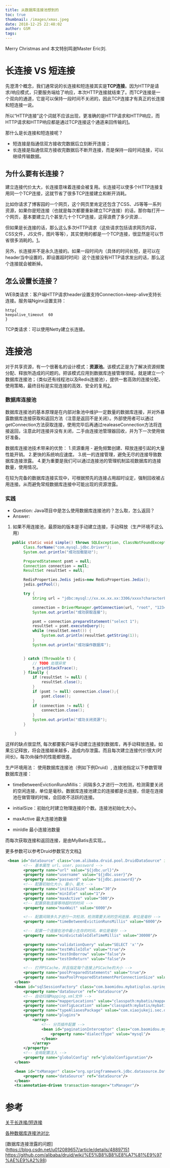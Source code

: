 ```yaml
---
title: 从数据库连接池想到的
toc: true
thumbnail: /images/xmas.jpeg
date: 2018-12-25 22:48:02
author: GSM
tags:
---
```

Merry Christmas and 本文特别鸣谢Master Eric刘. 
<!-- more -->

# 长连接 VS 短连接 
先澄清个概念，我们通常说的长连接和短连接其实是**TCP连接**。因为HTTP是请求/响应模式，只要服务端给了响应，本次HTTP连接就结束了。而TCP连接是一个双向的通道，它是可以保持一段时间不关闭的，因此TCP连接才有真正的长连接和短连接一说。

所以“HTTP连接”这个词就不应该出现，更准确的是HTTP请求和HTTP响应，而HTTP请求和HTTP响应都是通过TCP连接这个通道来回传输的[1](https://www.jianshu.com/p/3fc3646fad80)。

那什么是长连接和短连接呢？
- 短连接是指通信双方接收完数据后立刻断开连接；
- 长连接是指通信双方接收完数据后不断开连接，而是保持一段时间连接，可以继续传输数据。

## 为什么要有长连接？
建立连接代价太大，长连接意味着连接会被复用。长连接可以使多个HTTP连接复用同一个TCP连接，这就节省了很多TCP连接建立和断开消耗。

比如你请求了博客园的一个网页，这个网页里肯定还包含了CSS、JS等等一系列资源，如果你是短连接（也就是每次都要重新建立TCP连接）的话，那你每打开一个网页，基本要建立几个甚至几十个TCP连接，这得浪费了多少资源…

但如果是长连接的话，那么这么多次HTTP请求（这些请求包括请求网页内容，CSS文件，JS文件，图片等等），其实使用的都是一个TCP连接，很显然是可以节省很多消耗的。[1](https://www.jianshu.com/p/3fc3646fad80)。

另外，长连接并不是永久连接的。如果一段时间内（具体的时间长短，是可以在header当中设置的，即设置超时时间）这个连接没有HTTP请求发出的话，那么这个连接就会被断掉。

## 怎么设置长连接？
WEB类请求：客户端HTTP请求header设置支持Connection=keep-alive支持长连接。服务端Nginx设置支持：
```nginx
http{
keepalive_timeout  60
}
```
TCP类请求：可以使用Netty建立长连接。

# 连接池
对于共享资源，有一个很著名的设计模式：**资源池**。该模式正是为了解决资源频繁分配、释放所造成的问题的。把该模式应用到数据库连接管理领域，就是建立一个数据库连接池；（类似还有线程池以及Redis连接池），提供一套高效的连接分配，使用策略，最终目标是实现连接的高效、安全的复用[2](https://blog.csdn.net/shuaihj/article/details/14223015)。

### 数据库连接池
数据库连接池的基本原理是在内部对象池中维护一定数量的数据库连接，并对外暴露数据库连接获取和返回方法（注意是返回不是关闭）。外部使用者可以通过getConnection方法获取连接，使用完毕后再通过realeaseConnection方法将连接返回，注意此时连接并没有关闭，二手由连接池管理器回收，并为下一次使用做好准备。

数据库连接池技术带来的优势：
1.资源重用 - 避免频繁创建、释放连接引起的大量性能开销。
2.更快的系统响应速度。
3.统一的连接管理，避免无尽的连接导致数据库连接泄露。
4.更为重要是我们可以通过连接池的管理机制监视数据库的连接数量，使用情况。

在较为完备的数据库连接实现中，可根据预先的连接占用超时设定，强制回收被占用连接。从而避免常规数据库连接中可能出现的资源泄露。

### 实践
- Question: Java项目中是怎么使用数据库连接池的？怎么取，怎么返回？
- Answer: 

1. 如果不用连接池，最原始的版本是手动建立连接，手动释放（生产环境不这么用）
```java
   public static void simple() throws SQLException, ClassNotFoundException {
        Class.forName("com.mysql.jdbc.Driver");
        System.out.println("成功加载驱动");

        PreparedStatement psmt = null;
        Connection connection = null;
        ResultSet resultSet = null;

        RedisProperties.Jedis jedis=new RedisProperties.Jedis();
        jedis.getPool();

        try {
            String url = "jdbc:mysql://xx.xx.xx.xx:3306/xxxx?characterEncoding=UTF-8&useSSL=false";

            connection = DriverManager.getConnection(url, "root", "123456");
            System.out.println("成功获取连接");

            psmt = connection.prepareStatement("select 1");
            resultSet = psmt.executeQuery();
            while (resultSet.next()) {
                System.out.println(resultSet.getString(1));
            }
            System.out.println("成功操作数据库");


        } catch (Throwable t) {
            // TODO 处理异常
            t.printStackTrace();
        } finally {
            if (resultSet != null) {
                resultSet.close();
            }
            if (psmt != null) connection.close();{
                psmt.close();
            }
            if (connection != null) {
                connection.close();
            }
            System.out.println("成功关闭资源");
        }

    }
```
这样的缺点很显然, 每次都要客户端手动建立连接到数据库，再手动释放连接。如果忘记释放，将会连接越来越多，造成内存泄露。而且每次建立连接代价很大(时间长)，每次db操作的性能都很差。

生产环境用法：
使用数据库连接池（例如下例Druid）, 连接池指定以下参数管理数据库连接：
- timeBetweenEvictionRunsMillis： 间隔多久才进行一次检测，检测需要关闭的空闲连接，单位是毫秒。数据库连接池建立的连接都是长连接，但是在连接池在做管理的时候，会回收不活跃的连接。

- initialSize：初始化时建立物理连接的个数。连接池初始化大小。

- maxActive 最大连接池数量
- minIdle 最小连接池数量

而每次获取连接和返回连接，是由MyBatis去实现。。

更多参数可以参考Druid参数官方文档[3](https://github.com/alibaba/druid/wiki/DruidDataSource%E9%85%8D%E7%BD%AE%E5%B1%9E%E6%80%A7%E5%88%97%E8%A1%A8
)


```xml
 <bean id="dataSource" class="com.alibaba.druid.pool.DruidDataSource" init-method="init" destroy-method="close">
        <!-- 基本属性 url、user、password -->
        <property name="url" value="${jdbc.url}"/>
        <property name="username" value="${jdbc.user}"/>
        <property name="password" value="${jdbc.password}"/>
        <!-- 配置初始化大小、最小、最大 -->
        <property name="initialSize" value="30"/>
        <property name="minIdle" value="1"/>
        <property name="maxActive" value="500"/>
        <!-- 配置获取连接等待超时的时间 -->
        <property name="maxWait" value="6000"/>

        <!-- 配置间隔多久才进行一次检测，检测需要关闭的空闲连接，单位是毫秒 -->
        <property name="timeBetweenEvictionRunsMillis" value="6000"/>

        <!-- 配置一个连接在池中最小生存的时间，单位是毫秒 -->
        <property name="minEvictableIdleTimeMillis" value="30000"/>

        <property name="validationQuery" value="SELECT 'x'"/>
        <property name="testWhileIdle" value="true"/>
        <property name="testOnBorrow" value="false"/>
        <property name="testOnReturn" value="false"/>

        <!-- 打开PSCache，并且指定每个连接上PSCache的大小 -->
        <property name="poolPreparedStatements" value="true"/>
        <property name="maxPoolPreparedStatementPerConnectionSize" value="20"/>
    </bean>
    <bean id="sqlSessionFactory" class="com.baomidou.mybatisplus.spring.MybatisSqlSessionFactoryBean">
        <property name="dataSource" ref="dataSource"/>
        <!-- 自动扫描Mapping.xml文件 -->
        <property name="mapperLocations" value="classpath:mybatis/mapper/*.xml"/>
        <property name="configLocation" value="classpath:mybatis/mybatis-config.xml"/>
        <property name="typeAliasesPackage" value="com.xiaojukeji.sec.data.*"/>
        <property name="plugins">
            <array>
                <!-- 分页插件配置 -->
                <bean id="paginationInterceptor" class="com.baomidou.mybatisplus.plugins.PaginationInterceptor">
                    <property name="dialectType" value="mysql"/>
                </bean>
            </array>
        </property>
        <!-- 全局配置注入 -->
        <property name="globalConfig" ref="globalConfiguration"/>
    </bean>

    <bean id="txManager" class="org.springframework.jdbc.datasource.DataSourceTransactionManager">
        <property name="dataSource" ref="dataSource"/>
    </bean>
    <tx:annotation-driven transaction-manager="txManager"/>
```

# 参考

[关于长连接/短连接](https://www.jianshu.com/p/3fc3646fad80)

[各种数据库连接池对比](https://github.com/alibaba/druid/wiki/%E5%90%84%E7%A7%8D%E6%95%B0%E6%8D%AE%E5%BA%93%E8%BF%9E%E6%8E%A5%E6%B1%A0%E5%AF%B9%E6%AF%94) 

[数据库连接泄露的问题](https://blog.csdn.net/u012089657/article/details/48897151
https://github.com/alibaba/druid/wiki/%E5%B8%B8%E8%A7%81%E9%97%AE%E9%A2%98) 